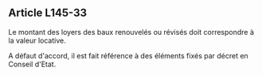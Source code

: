 Article L145-33
----
Le montant des loyers des baux renouvelés ou révisés doit correspondre à la
valeur locative.

A défaut d'accord, il est fait référence à des éléments fixés par décret en
Conseil d'Etat.
